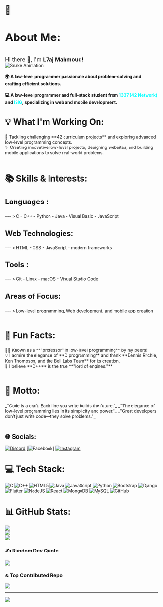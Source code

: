 # 💫 <h1 style="font-size:36px;">About Me:</h1>
<br><span style="font-size:18px;">Hi there 👋, I'm <strong>L7aj Mahmoud!</strong></span>  
<img src="https://camo.githubusercontent.com/14a646a2ab516c4af8961aa726117a10597be3f0e8d2711d716217fd544a2bd5/68747470733a2f2f70726f66696c652d726561646d652d67656e657261746f722e636f6d2f6173736574732f736e616b652e737667" alt="Snake Animation" />

<h4>🌍 A low-level programmer passionate about problem-solving and crafting efficient solutions.</h4>
<h4>💻 A low-level programmer and full-stack student from 
    <strong style="color:cyan;">1337 (42 Network)</strong> 
    and <strong style="color:cyan;">ISIG</strong>, specializing in web and mobile development.
</h4>



<h2 style="font-size:28px;">💡 What I'm Working On:</h2>
🎯 Tackling challenging **42 curriculum projects** and exploring advanced low-level programming concepts.<br>
✨ Creating innovative low-level projects, designing websites, and building mobile applications to solve real-world problems.<br><br>

<h2 style="font-size:28px;">📚 Skills & Interests:</h2>
<h3 style="font-size:24px;">Languages :</h3>
   --- > C - C++ - Python - Java - Visual Basic - JavaScript<br>
<h3 style="font-size:24px;">Web Technologies:</h3> 
   --- > HTML - CSS - JavaScript - modern frameworks<br>
<h3 style="font-size:24px;">Tools :</h3>
   --- > Git - Linux - macOS - Visual Studio Code<br>
<h3 style="font-size:24px;">Areas of Focus:</h3> 
   --- > Low-level programming, Web development, and mobile app creation<br><br>

<h2 style="font-size:28px;">🌟 Fun Facts:</h2>
🧑‍🏫 Known as a **"professor" in low-level programming** by my peers!<br>
💡 I admire the elegance of **C programming** and thank **Dennis Ritchie, Ken Thompson, and the Bell Labs Team** for its creation.<br>
🚀 I believe **C++** is the true **"lord of engines."**<br><br>

<h2 style="font-size:28px;">🌟 Motto:</h2>
_"Code is a craft. Each line you write builds the future."_  
_"The elegance of low-level programming lies in its simplicity and power."_  
_"Great developers don’t just write code—they solve problems."_  
<br><br>

## 🌐 Socials:
[![Discord](https://img.shields.io/badge/Discord-%237289DA.svg?logo=discord&logoColor=white)](https://discord.gg/maen-naj) [![Facebook](https://img.shields.io/badge/Facebook-%231877F2.svg?logo=Facebook&logoColor=white)] [![Instagram](https://img.shields.io/badge/Instagram-%23E4405F.svg?logo=Instagram&logoColor=white)](https://instagram.com/_l7aj_mahmoud) 

# 💻 Tech Stack:
![C](https://img.shields.io/badge/c-%2300599C.svg?style=for-the-badge&logo=c&logoColor=white) ![C++](https://img.shields.io/badge/c++-%2300599C.svg?style=for-the-badge&logo=c%2B%2B&logoColor=white) ![HTML5](https://img.shields.io/badge/html5-%23E34F26.svg?style=for-the-badge&logo=html5&logoColor=white) ![Java](https://img.shields.io/badge/java-%23ED8B00.svg?style=for-the-badge&logo=openjdk&logoColor=white) ![JavaScript](https://img.shields.io/badge/javascript-%23323330.svg?style=for-the-badge&logo=javascript&logoColor=%23F7DF1E) ![Python](https://img.shields.io/badge/python-3670A0?style=for-the-badge&logo=python&logoColor=ffdd54) ![Bootstrap](https://img.shields.io/badge/bootstrap-%238511FA.svg?style=for-the-badge&logo=bootstrap&logoColor=white) ![Django](https://img.shields.io/badge/django-%23092E20.svg?style=for-the-badge&logo=django&logoColor=white) ![Flutter](https://img.shields.io/badge/Flutter-%2302569B.svg?style=for-the-badge&logo=Flutter&logoColor=white) ![NodeJS](https://img.shields.io/badge/node.js-6DA55F?style=for-the-badge&logo=node.js&logoColor=white) ![React](https://img.shields.io/badge/react-%2320232a.svg?style=for-the-badge&logo=react&logoColor=%2361DAFB) ![MongoDB](https://img.shields.io/badge/MongoDB-%234ea94b.svg?style=for-the-badge&logo=mongodb&logoColor=white) ![MySQL](https://img.shields.io/badge/mysql-4479A1.svg?style=for-the-badge&logo=mysql&logoColor=white) ![GitHub](https://img.shields.io/badge/github-%23121011.svg?style=for-the-badge&logo=github&logoColor=white)

# 📊 GitHub Stats:
![](https://github-readme-stats.vercel.app/api?username=L7AJMAHMOUD&theme=dark&hide_border=false&include_all_commits=true&count_private=true)<br/>
![](https://github-readme-streak-stats.herokuapp.com/?user=L7AJMAHMOUD&theme=dark&hide_border=false)<br/>
![](https://github-readme-stats.vercel.app/api/top-langs/?username=L7AJMAHMOUD&theme=dark&hide_border=false&include_all_commits=true&count_private=true&layout=compact)

### ✍️ Random Dev Quote
![](https://quotes-github-readme.vercel.app/api?type=horizontal&theme=radical)

### 🔝 Top Contributed Repo
![](https://github-contributor-stats.vercel.app/api?username=L7AJMAHMOUD&limit=5&theme=radical&combine_all_yearly_contributions=true)

---
[![](https://visitcount.itsvg.in/api?id=L7AJMAHMOUD&icon=4&color=7)](https://visitcount.itsvg.in)
